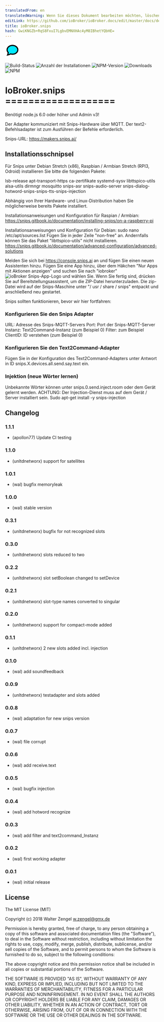 ```yaml
---
translatedFrom: en
translatedWarning: Wenn Sie dieses Dokument bearbeiten möchten, löschen Sie bitte das Feld "translationsFrom". Andernfalls wird dieses Dokument automatisch erneut übersetzt
editLink: https://github.com/ioBroker/ioBroker.docs/edit/master/docs/de/adapterref/iobroker.snips/README.md
title: ioBroker.snips
hash: GwiKNGZb+RqS8FxuI7LgbvEMNXHAc4yM8IBhetYQbHE=
---
```

![Logo](../../../en/adapterref/iobroker.snips/admin/snips.png)

![Build-Status](https://travis-ci.org/Bettman66/ioBroker.snips.svg?branch=master)
![Anzahl der Installationen](http://iobroker.live/badges/snips-stable.svg)
![NPM-Version](http://img.shields.io/npm/v/iobroker.snips.svg)
![Downloads](https://img.shields.io/npm/dm/iobroker.snips.svg)
![NPM](https://nodei.co/npm/iobroker.snips.png?downloads=true)

# IoBroker.snips ===================
Benötigt node.js 6.0 oder höher und Admin v3!

Der Adapter kommuniziert mit Snips-Hardware über MQTT. Der text2-Befehlsadapter ist zum Ausführen der Befehle erforderlich.

Snips-URL: https://makers.snips.ai/

## Installationsschnipsel
Für Snips unter Debian Stretch (x86), Raspbian / Armbian Stretch (RPI3, Odroid) installieren Sie bitte die folgenden Pakete:

lsb-release apt-transport-https ca-zertifikate systemd-sysv libttspico-utils alsa-utils dirmngr mosquitto snips-asr snips-audio-server snips-dialog-hotword-snips-snips-tts-snips-injection

Abhängig von Ihrer Hardware- und Linux-Distribution haben Sie möglicherweise bereits Pakete installiert.

Installationsanweisungen und Konfiguration für Raspian / Armbian: https://snips.gitbook.io/documentation/installing-snips/on-a-raspberry-pi

Installationsanweisungen und Konfiguration für Debian: sudo nano /etc/apt/sources.list Fügen Sie in jeder Zeile "non-free" an. Andernfalls können Sie das Paket "libttspico-utils" nicht installieren.
https://snips.gitbook.io/documentation/advanced-configuration/advanced-solutions

Melden Sie sich bei https://console.snips.ai an und fügen Sie einen neuen Assistenten hinzu.
Fügen Sie eine App hinzu, über dem Häkchen "Nur Apps mit Aktionen anzeigen" und suchen Sie nach "iobroker" ![ioBroker Snips-App-Logo](https://console.snips.ai/images/bundles/bundle-home.svg) und wählen Sie.
Wenn Sie fertig sind, drücken Sie auf Bereitstellungsassistent, um die ZIP-Datei herunterzuladen.
Die zip-Datei wird auf der Snips-Maschine unter "/ usr / share / snips" entpackt und anschließend neu gestartet.

Snips sollten funktionieren, bevor wir hier fortfahren:

### Konfigurieren Sie den Snips Adapter
URL: Adresse des Snips-MQTT-Servers Port: Port der Snips-MQTT-Server Instanz: Text2Command-Instanz (zum Beispiel 0) Filter: zum Beispiel ClientID: ID verstehen (zum Beispiel 0)

### Konfigurieren Sie den Text2Command-Adapter
Fügen Sie in der Konfiguration des Text2Command-Adapters unter Antwort in ID snips.X.devices.all.send.say.text ein.

### Injektion (neue Wörter lernen)
Unbekannte Wörter können unter snips.0.send.inject.room oder dem Gerät gelernt werden.
ACHTUNG: Der Injection-Dienst muss auf dem Gerät / Server installiert sein. Sudo apt-get install -y snips-injection

## Changelog
### 1.1.1
* (apollon77) Update CI testing

### 1.1.0
* (unltdnetworx) support for satellites

### 1.0.1
* (wal) bugfix memoryleak

### 1.0.0
* (wal) stable version

### 0.3.1
* (unltdnetworx) bugfix for not recognized slots

### 0.3.0
* (unltdnetworx) slots reduced to two

### 0.2.2
* (unltdnetworx) slot setBoolean changed to setDevice

### 0.2.1
* (unltdnetworx) slot-type names converted to singular

### 0.2.0
* (unltdnetworx) support for compact-mode added

### 0.1.1
* (unltdnetworx) 2 new slots added incl. injection

### 0.1.0
* (wal) add soundfeedback

### 0.0.9
* (unltdnetworx) testadapter and slots added

### 0.0.8
* (wal) adaptation for new snips version

### 0.0.7
* (wal) file corrupt

### 0.0.6
* (wal) add receive.text

### 0.0.5
* (wal) bugfix injection

### 0.0.4
* (wal) add hotword recognize

### 0.0.3
* (wal) add filter and text2command_Instanz

### 0.0.2
* (wal) first working adapter

### 0.0.1
* (wal) initial release

## License
The MIT License (MIT)

Copyright (c) 2018 Walter Zengel <w.zengel@gmx.de>

Permission is hereby granted, free of charge, to any person obtaining a copy
of this software and associated documentation files (the "Software"), to deal
in the Software without restriction, including without limitation the rights
to use, copy, modify, merge, publish, distribute, sublicense, and/or sell
copies of the Software, and to permit persons to whom the Software is
furnished to do so, subject to the following conditions:

The above copyright notice and this permission notice shall be included in
all copies or substantial portions of the Software.

THE SOFTWARE IS PROVIDED "AS IS", WITHOUT WARRANTY OF ANY KIND, EXPRESS OR
IMPLIED, INCLUDING BUT NOT LIMITED TO THE WARRANTIES OF MERCHANTABILITY,
FITNESS FOR A PARTICULAR PURPOSE AND NONINFRINGEMENT. IN NO EVENT SHALL THE
AUTHORS OR COPYRIGHT HOLDERS BE LIABLE FOR ANY CLAIM, DAMAGES OR OTHER
LIABILITY, WHETHER IN AN ACTION OF CONTRACT, TORT OR OTHERWISE, ARISING FROM,
OUT OF OR IN CONNECTION WITH THE SOFTWARE OR THE USE OR OTHER DEALINGS IN
THE SOFTWARE.